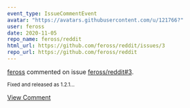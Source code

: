 ```yaml
---
event_type: IssueCommentEvent
avatar: "https://avatars.githubusercontent.com/u/121766?"
user: feross
date: 2020-11-05
repo_name: feross/reddit
html_url: https://github.com/feross/reddit/issues/3
repo_url: https://github.com/feross/reddit
---
```


<a href='https://github.com/feross' target='_blank'>feross</a> commented on issue <a href='https://github.com/feross/reddit/issues/3' target='_blank'>feross/reddit#3</a>.

<small>Fixed and released as 1.2.1...</small>

<a href='https://github.com/feross/reddit/issues/3' target='_blank'>View Comment</a>